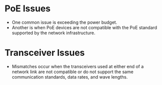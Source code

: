 # PoE Issues
- One common issue is exceeding the power budget.
- Another is when PoE devices are not compatible with the PoE standard supported by the network infrastructure.
# Transceiver Issues
- Mismatches occur when the transceivers used at either end of a network link are not compatible or do not support the same communication standards, data rates, and wave lengths.